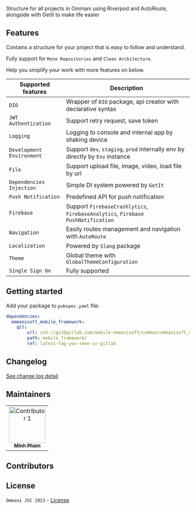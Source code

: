 Structure for all projects in Ommani using Riverpod and AutoRoute, alongside with GetIt to make life easier

## Features

Contains a structure for your project that is easy to follow and understand.

Fully support for `Mono Repositories` and `Clean Architecture`.

Help you simplify your work with more features on below.

| Supported features        | Description                                                                     |
|---------------------------|---------------------------------------------------------------------------------|
| `DIO`                     | Wrapper of `DIO` package, api creator with declarative syntax                   | 
| `JWT Authentication`      | Support retry request, save token                                               |
| `Logging`                 | Logging to console and internal app by shaking device                           |
| `Development Environment` | Support `dev`, `staging`, `prod` internally env by directly by `Env` instance   |
| `File`                    | Support upload file, image, video, load file by url                             |
| `Dependencies Injection`  | Simple DI system powered by `GetIt`                                             |
| `Push Notification`       | Predefined API for push notification                                            |
| `Firebase`                | Support `FirebaseCrashlytics`, `FirebaseAnalytics`, `Firebase PushNotification` |     
| `Navigation`              | Easily routes management and navigation with `AutoRoute`                        |                            
| `Localization`            | Powered by `Slang` package                                                      |
| `Theme`                   | Global theme with `GlobalThemeConfiguration`                                    |
| `Single Sign On`          | Fully supported                                                                 |

## Getting started

Add your package to `pubspec.yaml` file:

```yaml
dependencies:
  ommanisoft_mobile_framework:
    git: 
        url: ssh://git@gitlab.com/mobile-ommanisoft/common/ommanisoft_mobile_framework.git
        path: mobile_framework/
        ref: latest-tag-you-seen-in-gitlab
```

## Changelog

[See change log detail]()

## Maintainers

<table>
  <tr>
    <td align="center">
      <a href="https://gitlab.com/minhngock18">
        <img src="https://gitlab.com/uploads/-/system/user/avatar/4805493/avatar.png" width="100px;" alt="Contributor 1"/><br />
        <sub><b>Minh Pham</b></sub>
      </a>
    </td>
  </tr>
</table>


## Contributors

## License

`Ommani JSC 2023` - [License]()

